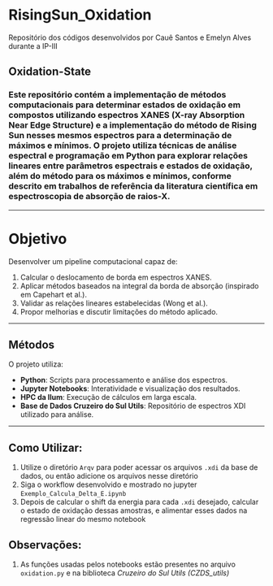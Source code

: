 # RisingSun_Oxidation
Repositório dos códigos desenvolvidos por Cauê Santos e Emelyn Alves durante a IP-III

## Oxidation-State

### Este repositório contém a implementação de métodos computacionais para determinar estados de oxidação em compostos utilizando espectros XANES (X-ray Absorption Near Edge Structure) e a implementação do método de Rising Sun nesses mesmos espectros para a determinação de máximos e mínimos. O projeto utiliza técnicas de análise espectral e programação em Python para explorar relações lineares entre parâmetros espectrais e estados de oxidação, além do método para os máximos e mínimos, conforme descrito em trabalhos de referência da literatura científica em espectroscopia de absorção de raios-X.
---
# Objetivo  

Desenvolver um pipeline computacional capaz de:  
1. Calcular o deslocamento de borda em espectros XANES.  
2. Aplicar métodos baseados na integral da borda de absorção (inspirado em Capehart et al.).  
3. Validar as relações lineares estabelecidas (Wong et al.).  
4. Propor melhorias e discutir limitações do método aplicado.

---

## Métodos  

O projeto utiliza:  
- **Python**: Scripts para processamento e análise dos espectros.  
- **Jupyter Notebooks**: Interatividade e visualização dos resultados.  
- **HPC da Ilum**: Execução de cálculos em larga escala.  
- **Base de Dados Cruzeiro do Sul Utils**: Repositório de espectros XDI utilizado para análise.
---

## Como Utilizar:
  1. Utilize o diretório `Arqv` para poder acessar os arquivos `.xdi` da base de dados, ou então adicione os arquivos nesse diretório
  2. Siga o workflow desenvolvido e mostrado no jupyter `Exemplo_Calcula_Delta_E.ipynb`
  3. Depois de calcular o shift da energia para cada `.xdi` desejado, calcular o estado de oxidação dessas amostras, e alimentar esses dados na regressão linear do mesmo notebook
## Observações:
1. As funções usadas pelos notebooks estão presentes no arquivo `oxidation.py` e na biblioteca *Cruzeiro do Sul Utils (CZDS_utils)*
